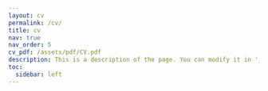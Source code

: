 ```yaml
---
layout: cv
permalink: /cv/
title: cv
nav: true
nav_order: 5
cv_pdf: /assets/pdf/CV.pdf
description: This is a description of the page. You can modify it in '_pages/cv.md'. You can also change or remove the top pdf download button.
toc:
  sidebar: left
---
```

